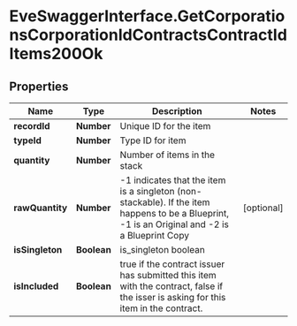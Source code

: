 # EveSwaggerInterface.GetCorporationsCorporationIdContractsContractIdItems200Ok

## Properties
Name | Type | Description | Notes
------------ | ------------- | ------------- | -------------
**recordId** | **Number** | Unique ID for the item | 
**typeId** | **Number** | Type ID for item | 
**quantity** | **Number** | Number of items in the stack | 
**rawQuantity** | **Number** | -1 indicates that the item is a singleton (non-stackable). If the item happens to be a Blueprint, -1 is an Original and -2 is a Blueprint Copy | [optional] 
**isSingleton** | **Boolean** | is_singleton boolean | 
**isIncluded** | **Boolean** | true if the contract issuer has submitted this item with the contract, false if the isser is asking for this item in the contract. | 


